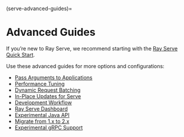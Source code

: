 (serve-advanced-guides)=
# Advanced Guides

If you’re new to Ray Serve, we recommend starting with the [Ray Serve Quick Start](getting_started).

Use these advanced guides for more options and configurations:
- [Pass Arguments to Applications](app-builder-guide)
- [Performance Tuning](serve-perf-tuning)
- [Dynamic Request Batching](serve-performance-batching-requests)
- [In-Place Updates for Serve](serve-in-production-updating)
- [Development Workflow](serve-dev-workflow)
- [Ray Serve Dashboard](dash-serve-view)
- [Experimental Java API](serve-java-api)
- [Migrate from 1.x to 2.x](serve-migration)
- [Experimental gRPC Support](serve-direct-ingress)

